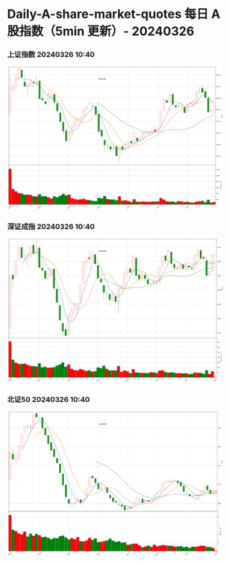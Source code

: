 
# Daily-A-share-market-quotes 每日 A 股指数（5min 更新）- 20240326

### 上证指数 20240326 10:40
![](./fig/2024/3/20240326-sh000001.png)

### 深证成指 20240326 10:40
![](./fig/2024/3/20240326-sz399001.png)

### 北证50 20240326 10:40
![](./fig/2024/3/20240326-bj899050.png)

